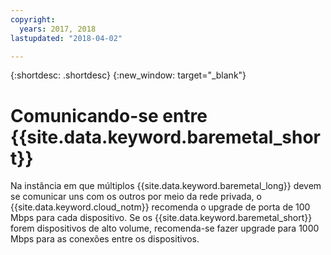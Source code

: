 ```yaml
---
copyright:
  years: 2017, 2018
lastupdated: "2018-04-02"

---
```


{:shortdesc: .shortdesc}
{:new_window: target="_blank"}


# Comunicando-se entre {{site.data.keyword.baremetal_short}}

Na instância em que múltiplos {{site.data.keyword.baremetal_long}} devem se comunicar uns com os outros por meio
da rede privada, o {{site.data.keyword.cloud_notm}} recomenda o upgrade de porta de 100 Mbps para cada dispositivo. Se os {{site.data.keyword.baremetal_short}} forem dispositivos de alto volume, recomenda-se fazer upgrade para 1000 Mbps para as conexões entre os dispositivos.
